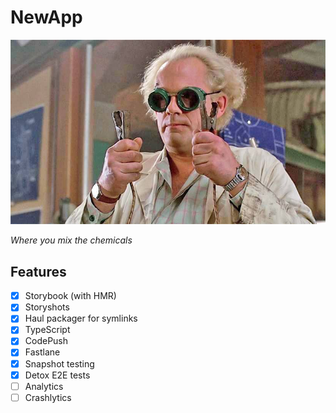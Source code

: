 # NewApp

![Doc](https://raw.githubusercontent.com/thunder-js/react-native-ts-lab/master/docs/doc.jpg)

*Where you mix the chemicals*


## Features
- [x] Storybook (with HMR)
- [x] Storyshots
- [x] Haul packager for symlinks
- [x] TypeScript
- [x] CodePush
- [x] Fastlane
- [x] Snapshot testing
- [x] Detox E2E tests
- [ ] Analytics
- [ ] Crashlytics
